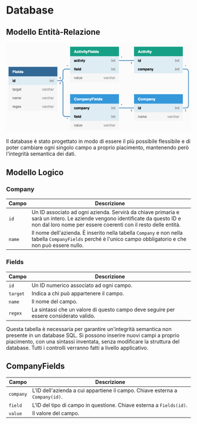 # Database

## Modello Entità-Relazione

![Modello ER](img/er_model.png)

Il database è stato progettato in modo di essere il più possibile flessibile e di poter cambiare ogni singolo campo a proprio piacimento, mantenendo però l'integrità semantica dei dati.

## Modello Logico

### Company

| Campo  | Descrizione |
| ------ | ----------- |
| `id`   | Un ID associato ad ogni azienda. Servirà da chiave primaria e sarà un intero. Le aziende vengono identificate da questo ID e non dal loro nome per essere coerenti con il resto delle entità. |
| `name` | Il nome dell'azienda. È inserito nella tabella `Company` e non nella tabella `CompanyFields` perché è l'unico campo obbligatorio e che non può essere nullo.

### Fields

|  Campo   | Descrizione |
| -------- | ----------- |
| `id`     | Un ID numerico associato ad ogni campo. |
| `target` | Indica a chi può appartenere il campo. |
| `name`   | Il nome del campo. |
| `regex`  | La sintassi che un valore di questo campo deve seguire per essere considerato valido. |

Questa tabella è necessaria per garantire un'integrità semantica non presente in un database SQL. Si possono inserire nuovi campi a proprio piacimento, con una sintassi inventata, senza modificare la struttura del database. Tutti i controlli verranno fatti a livello applicativo.

## CompanyFields

|   Campo   | Descrizione |
| --------- | ----------- |
| `company` | L'ID dell'azienda a cui appartiene il campo. Chiave esterna a `Company(id)`. |
|  `field`  | L'ID del tipo di campo in questione. Chiave esterna a `Fields(id)`.
|  `value`  | Il valore del campo. |
